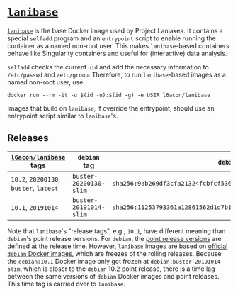 # [`lanibase`][1]

[`lanibase`][1] is the base Docker image used by Project Laniakea.
It contains a special `selfadd` program and an `entrypoint` script to
enable running the container as a named non-root user.
This makes `lanibase`-based containers behave like Singularity
containers and useful for (interactive) data analysis.

`selfadd` checks the current `uid` and add the necessary information
to `/etc/passwd` and `/etc/group`.
Therefore, to run `lanibase`-based images as a named non-root user,
use

    docker run --rm -it -u $(id -u):$(id -g) -e USER l6acon/lanibase

Images that build on `lanibase`, if override the entrypoint, should
use an entrypoint script similar to `lanibase`'s.

## Releases

[`l6acon/lanibase`][1] tags | `debian` tag | `debian` digest
--- | --- | ---
`10.2`, `20200130`, `buster`, `latest` | `buster-20200130-slim` | `sha256:9ab269df3cfa21324fcbfcf5366722d99d77ab480a8cbb0727612f7ea4e6ae27`
`10.1`, `20191014`                     | `buster-20191014-slim` | `sha256:11253793361a12861562d1d7b15b8b7e25ac30dd631e3d206ed1ca969bf97b7d`

Note that `lanibase`'s "release tags", e.g., `10.1`, have different
meaning than `debian`'s point release versions.
For `debian`, the
[point release versions](https://wiki.debian.org/DebianReleases/PointReleases)
are defined at the release time.
However, `lanibase` images are based on
[official `debian` Docker images](https://hub.docker.com/_/debian),
which are freezes of the rolling releases.
Because the `debian:10.1` Docker image only got frozen at
`debian:buster-20191014-slim`, which is closer to the `debian` 10.2
point release, there is a time lag between the same versions of
`debian` Docker images and point releases.
This time tag is carried over to `lanibase`.

[1]: https://hub.docker.com/repository/docker/l6acon/lanibase
